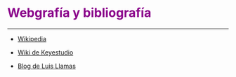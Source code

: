 # <FONT COLOR=#8B008B>Webgrafía y bibliografía</font>

***

* [Wikipedia](https://es.wikipedia.org/wiki/Wikipedia:Portada)

* [Wiki de Keyestudio](https://wiki.keyestudio.com/Ks0172_keyestudio_UNO_with_Pin_Header_Interface)

* [Blog de Luis Llamas](https://www.luisllamas.es/)
